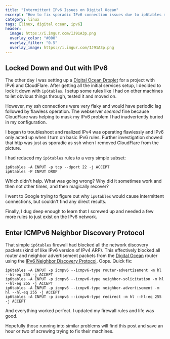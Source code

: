 ```yaml
---
title: "Intermittent IPv6 Issues on Digital Ocean"
excerpt: "How to fix sporadic IPv6 connection issues due to ip6tables misconfiguration."
category: linux
tags: [linux, digital ocean, ipv6]
header:
  image: https://i.imgur.com/IJ91A3p.png
  overlay_color: "#000"
  overlay_filter: "0.5"
  overlay_image: https://i.imgur.com/IJ91A3p.png
---
```


## Locked Down and Out with IPv6

The other day I was setting up a [Digital Ocean Droplet](https://m.do.co/c/d19f7fe88c94) for a project with IPv6 and CloudFlare. After getting all the initial services setup, I decided to lock it down with `ip6tables`.  I setup some rules like I had on other machines to let obvious things through, tested it and moved on.

However, my ssh connections were very flaky and would have periodic lag followed by flawless operation.  The webserver *seemed* fine because CloudFlare was helping to mask my IPv6 problem I had inadvertently buried in my configuration.

I began to troubleshoot and realized IPv4 was operating flawlessly and IPv6 only acted up when I turn on basic IPv6 rules.  Further investigation showed that http was just as sporadic as ssh when I removed CloudFlare from the picture.

I had reduced my `ip6tables` rules to a very simple subset:

    ip6tables -A INPUT -p tcp --dport 22 -j ACCEPT
    ip6tables -P INPUT DROP

Which didn't help.  What was going wrong?  Why did it sometimes work and then not other times, and then magically recover?

I went to Google trying to figure out why `ip6tables` would cause intermittent connections, but couldn't find any direct results.

Finally, I dug deep enough to learn that I screwed up and needed a few more rules to just exist on the IPv6 network.

## Enter ICMPv6 Neighbor Discovery Protocol

That simple `ip6tables` firewall had blocked all the network discovery packets (kind of like IPv6 version of IPv4 ARP).  This effectively blocked all router and neighbor advertisement packets from the [Digital Ocean](https://m.do.co/c/d19f7fe88c94) router using the [IPv6 Neighbor Discovery Protocol](https://en.wikipedia.org/wiki/Neighbor_Discovery_Protocol).  Oops.  Quick fix:

    ip6tables -A INPUT -p icmpv6 --icmpv6-type router-advertisement -m hl --hl-eq 255 -j ACCEPT
    ip6tables -A INPUT -p icmpv6 --icmpv6-type neighbor-solicitation -m hl --hl-eq 255 -j ACCEPT
    ip6tables -A INPUT -p icmpv6 --icmpv6-type neighbor-advertisement -m hl --hl-eq 255 -j ACCEPT
    ip6tables -A INPUT -p icmpv6 --icmpv6-type redirect -m hl --hl-eq 255 -j ACCEPT

And everything worked perfect.  I updated my firewall rules and life was good.

Hopefully those running into similar problems will find this post and save an hour or two of screwing trying to fix their machines.
